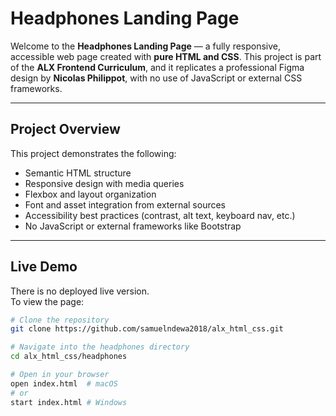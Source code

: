 # Headphones Landing Page

Welcome to the **Headphones Landing Page** — a fully responsive, accessible web page created with **pure HTML and CSS**. This project is part of the **ALX Frontend Curriculum**, and it replicates a professional Figma design by **Nicolas Philippot**, with no use of JavaScript or external CSS frameworks.

---

## Project Overview

This project demonstrates the following:

- Semantic HTML structure
- Responsive design with media queries
- Flexbox and layout organization
- Font and asset integration from external sources
- Accessibility best practices (contrast, alt text, keyboard nav, etc.)
- No JavaScript or external frameworks like Bootstrap

---

## Live Demo

There is no deployed live version.  
To view the page:

```bash
# Clone the repository
git clone https://github.com/samuelndewa2018/alx_html_css.git

# Navigate into the headphones directory
cd alx_html_css/headphones

# Open in your browser
open index.html  # macOS
# or
start index.html # Windows
```
